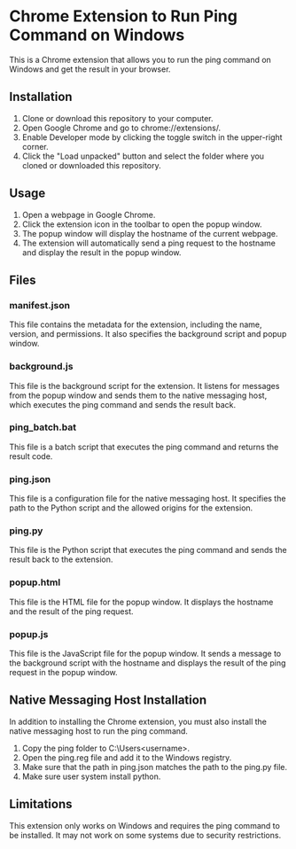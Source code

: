 # Chrome Extension to Run Ping Command on Windows

This is a Chrome extension that allows you to run the ping command on Windows and get the result in your browser.

## Installation

1. Clone or download this repository to your computer.
2. Open Google Chrome and go to chrome://extensions/.
3. Enable Developer mode by clicking the toggle switch in the upper-right corner.
4. Click the "Load unpacked" button and select the folder where you cloned or downloaded this repository.

## Usage

1. Open a webpage in Google Chrome.
2. Click the extension icon in the toolbar to open the popup window.
3. The popup window will display the hostname of the current webpage.
4. The extension will automatically send a ping request to the hostname and display the result in the popup window.

## Files

### manifest.json

This file contains the metadata for the extension, including the name, version, and permissions. It also specifies the background script and popup window.

### background.js

This file is the background script for the extension. It listens for messages from the popup window and sends them to the native messaging host, which executes the ping command and sends the result back.

### ping_batch.bat

This file is a batch script that executes the ping command and returns the result code.

### ping.json

This file is a configuration file for the native messaging host. It specifies the path to the Python script and the allowed origins for the extension.

### ping.py

This file is the Python script that executes the ping command and sends the result back to the extension.

### popup.html

This file is the HTML file for the popup window. It displays the hostname and the result of the ping request.

### popup.js

This file is the JavaScript file for the popup window. It sends a message to the background script with the hostname and displays the result of the ping request in the popup window.

## Native Messaging Host Installation

In addition to installing the Chrome extension, you must also install the native messaging host to run the ping command.

1. Copy the ping folder to C:\Users\<username>\.
2. Open the ping.reg file and add it to the Windows registry.
3. Make sure that the path in ping.json matches the path to the ping.py file.
4. Make sure user system install python. 
## Limitations

This extension only works on Windows and requires the ping command to be installed. It may not work on some systems due to security restrictions.

